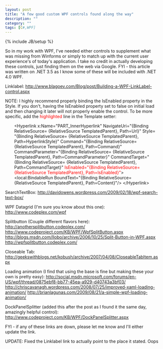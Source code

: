 ```yaml
---
layout: post
title: "A few good custom WPF controls found along the way"
description: ""
category: ""
tags: [C#,WPF]
---
```

{% include JB/setup %}

So in my work with WPF, I've needed either controls to supplement what was missing from Winforms or simply to match up with the current user experience's of today's application. I take no credit in actually developing these controls, just finding them on the web via Google. FYI - this article was written on .NET 3.5 as I know some of these will be included with .NET 4.0 WPF.

Linklabel:
<a href="http://www.blagoev.com/Blog/post/Building-a-WPF-LinkLabel-control.aspx" target="_blank">http://www.blagoev.com/Blog/post/Building-a-WPF-LinkLabel-control.aspx</a>

NOTE: I highly recommend properly binding the IsEnabled property in the Style. If you don't, having the IsEnabled property set to false on initial load and then changing it later will not properly enable the control.
To be more specific, add the <span style="color: #ff0000;">highlighted </span>line in the Template setter:
<p style="padding-left: 30px;">&lt;Hyperlink
x:Name="PART_InnerHyperlink"
NavigateUri="{Binding RelativeSource= {RelativeSource TemplatedParent}, Path=Url}"
Style= "{Binding RelativeSource= {RelativeSource TemplatedParent}, Path=HyperlinkStyle}"
Command="{Binding RelativeSource= {RelativeSource TemplatedParent}, Path=Command}"
CommandParameter="{Binding RelativeSource= {RelativeSource TemplatedParent}, Path=CommandParameter}"
CommandTarget="{Binding RelativeSource= {RelativeSource TemplatedParent}, Path=CommandTarget}"
<span style="color: #ff0000;">IsEnabled="{Binding RelativeSource= {RelativeSource TemplatedParent}, Path=IsEnabled}"</span>&gt;
&lt;local:BindableRun
BoundText="{Binding RelativeSource= {RelativeSource TemplatedParent}, Path=Content}"/&gt;
&lt;/Hyperlink&gt;</p>
SearchTextBox:
<a href="http://davidowens.wordpress.com/2009/02/18/wpf-search-text-box/" target="_blank">http://davidowens.wordpress.com/2009/02/18/wpf-search-text-box/</a>

WPF Datagrid (I'm sure you know about this one):
<a href="http://www.codeplex.com/wpf" target="_blank">http://www.codeplex.com/wpf</a>

Splitbutton (Couple different flavors here):
<a href="http://anothersplitbutton.codeplex.com/" target="_blank">http://anothersplitbutton.codeplex.com/</a>
<a href="http://www.codeproject.com/KB/WPF/WpfSplitButton.aspx" target="_blank">http://www.codeproject.com/KB/WPF/WpfSplitButton.aspx</a>
<a href="http://blogs.msdn.com/llobo/archive/2006/10/25/Split-Button-in-WPF.aspx" target="_blank">http://blogs.msdn.com/llobo/archive/2006/10/25/Split-Button-in-WPF.aspx</a>
<a href="http://wpfsplitbutton.codeplex.com/" target="_blank">http://wpfsplitbutton.codeplex.com/</a>

Closeable Tab:
<a href="http://geekswithblogs.net/kobush/archive/2007/04/08/CloseableTabItem.aspx" target="_blank">http://geekswithblogs.net/kobush/archive/2007/04/08/CloseableTabItem.aspx</a>

Loading animation (I find that using the base is fine but making these your own is pretty easy):
<a href="http://social.msdn.microsoft.com/forums/en-US/wpf/thread/0875ebf8-bb77-45ea-a929-d40743a3bf03/" target="_blank">http://social.msdn.microsoft.com/forums/en-US/wpf/thread/0875ebf8-bb77-45ea-a929-d40743a3bf03/</a>
<a href="http://chriscavanagh.wordpress.com/2008/07/25/improved-xaml-loading-animation/" target="_blank">http://chriscavanagh.wordpress.com/2008/07/25/improved-xaml-loading-animation/</a>
<a href="http://brianlagunas.com/2009/08/21/a-simple-wpf-loading-animation/" target="_blank">http://brianlagunas.com/2009/08/21/a-simple-wpf-loading-animation/</a>

DockPanelSplitter (added this after the post as I found it the same day, amazingly helpful control):
<a href="http://www.codeproject.com/KB/WPF/DockPanelSplitter.aspx" target="_blank">http://www.codeproject.com/KB/WPF/DockPanelSplitter.aspx</a>

FYI - if any of these links are down, please let me know and I'll either update the link.

UPDATE: Fixed the Linklabel link to actually point to the place it stated. Oops